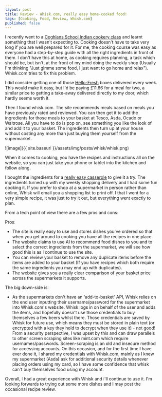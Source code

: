 ```yaml
---
layout: post
title: Review - Whisk.com, really easy home-cooked food!
tags: [Cooking, Food, Review, Whisk.com]
published: false
---
```

I recently went to a [Coghlans School Indian cookery class]("https://www.cookingexpert.co.uk/collections/daytime-short-cookery-courses") and learnt something that I wasn't expecting to.
Cooking doesn't have to take very long if you are well prepared for it. For me, the cooking course was easy as everyone had a step-by-step guide with all the right ingredients in front of them. I don't have this at home, as cooking requires planning, a task which should be, but isn't, at the front of my mind doing the weekly shop (Usually I'm thinking "Just gimme some food, I just want to go home and relax"). Whisk.com tries to fix this problem.

I did consider getting one of those [Hello-Fresh](https://www.hellofresh.co.uk) boxes delivered every week. This would make it easy, but I'd be paying £11.66 for a meal for two, a similar price to getting a take-away delivered directly to my door, which hardly seems worth it.

Then I found whisk.com. The site recommends meals based on meals you have previously rated and reviewed. You can then get it to add the ingredients for those meals to your basket at Tesco, Asda, Ocado or Waitrose.
All you have to do is pop on, see something you like the look of and add it to your basket. The ingredients then turn up at your house without costing any more than just buying them yourself from the supermarket.

![image]({{ site.baseurl }}/assets/img/posts/whisk/whisk.png)

When it comes to cooking, you have the recipes and instructions all on the website, so you can just take your phone or tablet into the kitchen and follow along.

I bought the ingredients for a [really easy casserole](https://whisk.com/recipes/from-partners?url=http%3A%2F%2Fwww.deliciousmagazine.co.uk%2Frecipes%2Feasy-sausage-casserole%2F&viewSource=Shopping%20List) to give it a try. The ingredients turned up with my weekly shopping delivery and I had some fun cooking it. If you prefer to shop at a supermarket in person rather than online, Whisk will email you a shopping list to print off. I that I went for a very simple recipe, it was just to try it out, but everything went exactly to plan.

From a tech point of view there are a few pros and cons:

Pros:
- The site is really easy to use and stores dishes you've ordered so that when you get around to cooking you have all the recipes in one place.
- The website claims to use AI to recommend food dishes to you and to select the correct ingredients from the supermarket, we will see how good this is as I continue to use the site.
- You can review your basket to remove any duplicate items before the items are added to your basket (If you have recipes which both require the same ingredients you may end up with duplicates).
- The website gives you a really clear comparison of your basket price across the supermarkets it supports.

The big down-side is:
- As the supermarkets don't have an 'add-to-basket' API, Whisk relies on the end user inputting their username/password for the supermarket into Whisk.com's website. Whisk logs in on behalf of the user and adds the items, and hopefully doesn't use those credentials to buy themselves a few beers whilst there. Those credentials are saved by Whisk for future use, which means they must be stored in plain text (or encrypted with a key they hold to decrypt when they use it) - not good! From a security perspective, I was upset by this and can draw parallels to other screen scraping sites like mint.com which require usernames/passwords. Screen-scraping is an old and insecure method for accessing accounts. On this occasion, and for the first time I have ever done it, I shared my credentials with Whisk.com, mainly as I knew my supermarket (Asda) ask for additional security details whenever placing orders using my card, so I have some confidence that whisk can't buy themselves food using my account.

Overall, I had a great experience with Whisk and i'll continue to use it. I'm looking forwards to trying out some more dishes and I may post the occasional recipe review.
